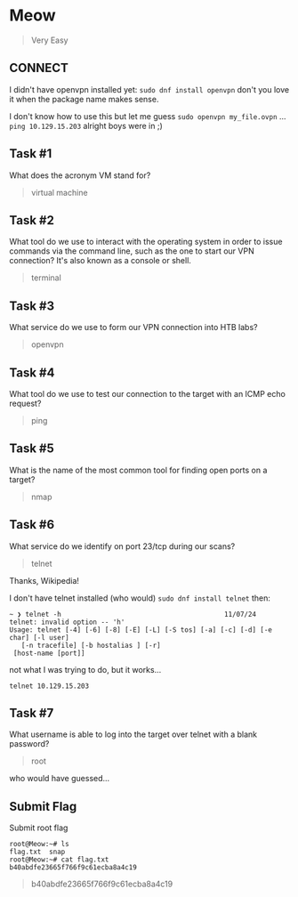 # Meow

> Very Easy

## CONNECT

I didn't have openvpn installed yet: `sudo dnf install openvpn` don't you love it when the package name makes sense.

I don't know how to use this but let me guess `sudo openvpn my_file.ovpn` ... `ping 10.129.15.203` alright boys were in ;)

## Task #1

What does the acronym VM stand for?

> virtual machine

## Task #2

What tool do we use to interact with the operating system in order to issue commands via the command line, such as the one to start our VPN connection? It's also known as a console or shell. 

> terminal

## Task #3

What service do we use to form our VPN connection into HTB labs? 

> openvpn

## Task #4

What tool do we use to test our connection to the target with an ICMP echo request?

> ping

## Task #5

What is the name of the most common tool for finding open ports on a target? 

> nmap

## Task #6

What service do we identify on port 23/tcp during our scans? 

> telnet

Thanks, Wikipedia!

I don't have telnet installed (who would) `sudo dnf install telnet` then:

```
~ ❯ telnet -h                                         11/07/24
telnet: invalid option -- 'h'
Usage: telnet [-4] [-6] [-8] [-E] [-L] [-S tos] [-a] [-c] [-d] [-e char] [-l user]
   [-n tracefile] [-b hostalias ] [-r] 
 [host-name [port]]
```

not what I was trying to do, but it works...

`telnet 10.129.15.203`

## Task #7

What username is able to log into the target over telnet with a blank password?

> root

who would have guessed...

## Submit Flag

Submit root flag

```fish
root@Meow:~# ls
flag.txt  snap
root@Meow:~# cat flag.txt
b40abdfe23665f766f9c61ecba8a4c19
```

> b40abdfe23665f766f9c61ecba8a4c19
